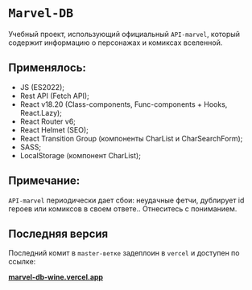 # `Marvel-DB`
Учебный проект, использующий официальный `API-marvel`, который содержит информацию о персонажах и комиксах вселенной.

## Применялось: 
* JS (ES2022);
* Rest API (Fetch API);
* React v18.20 (Class-components, Func-components + Hooks, React.Lazy);
* React Router v6;
* React Helmet (SEO);
* React Transition Group (компоненты CharList и CharSearchForm);
* SASS;
* LocalStorage (компонент CharList);

## Примечание:
`API-marvel` периодически дает сбои: неудачные фетчи, дублирует id героев или комиксов в своем ответе.. Отнеситесь с пониманием.

## Последняя версия
Последний комит в `master-ветке` задеплоин в `vercel` и доступен по ссылке:

__[marvel-db-wine.vercel.app](https://marvel-db-wine.vercel.app)__
